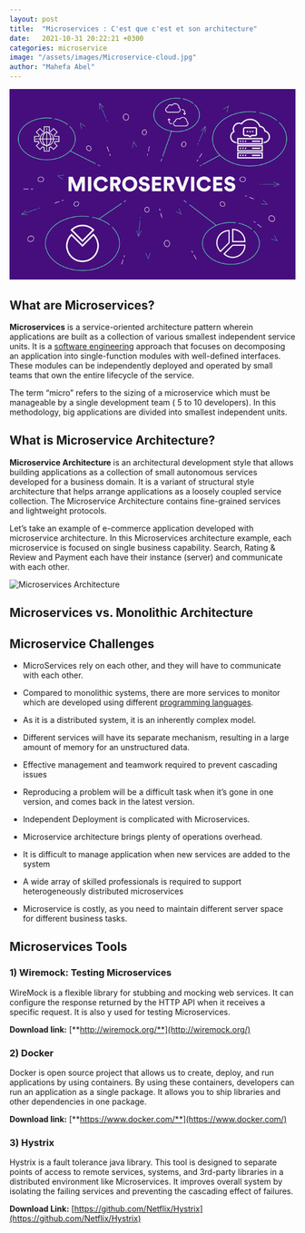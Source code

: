 ```yaml
---
layout: post
title:  "Microservices : C'est que c'est et son architecture"
date:   2021-10-31 20:22:21 +0300
categories: microservice
image: "/assets/images/Microservice-cloud.jpg"
author: "Mahefa Abel"
---
```


![Micro Service](/assets/images/Microservice-cloud.jpg)

## What are Microservices?

**Microservices**  is a service-oriented architecture pattern wherein applications are built as a collection of various smallest independent service units. It is a  [software engineering](https://www.guru99.com/what-is-software-engineering.html)  approach that focuses on decomposing an application into single-function modules with well-defined interfaces. These modules can be independently deployed and operated by small teams that own the entire lifecycle of the service.

The term “micro” refers to the sizing of a microservice which must be manageable by a single development team ( 5 to 10 developers). In this methodology, big applications are divided into smallest independent units.

## What is Microservice Architecture?

**Microservice Architecture**  is an architectural development style that allows building applications as a collection of small autonomous services developed for a business domain. It is a variant of structural style architecture that helps arrange applications as a loosely coupled service collection. The Microservice Architecture contains fine-grained services and lightweight protocols.

Let’s take an example of e-commerce application developed with microservice architecture. In this Microservices architecture example, each microservice is focused on single business capability. Search, Rating & Review and Payment each have their instance (server) and communicate with each other.

![Microservices Architecture](https://cdn.guru99.com/images/tableau/060818_0716_Microservic2.png)

## Microservices vs. Monolithic Architecture

## Microservice Challenges

-   MicroServices rely on each other, and they will have to communicate with each other.
-   Compared to monolithic systems, there are more services to monitor which are developed using different  [programming languages](https://www.guru99.com/best-programming-language.html).
-   As it is a distributed system, it is an inherently complex model.
-   Different services will have its separate mechanism, resulting in a large amount of memory for an unstructured data.
-   Effective management and teamwork required to prevent cascading issues
-   Reproducing a problem will be a difficult task when it’s gone in one version, and comes back in the latest version.
-   Independent Deployment is complicated with Microservices.
-   Microservice architecture brings plenty of operations overhead.

-   It is difficult to manage application when new services are added to the system
-   A wide array of skilled professionals is required to support heterogeneously distributed microservices
-   Microservice is costly, as you need to maintain different server space for different business tasks.
## Microservices Tools

### 1) Wiremock: Testing Microservices

WireMock is a flexible library for stubbing and mocking web services. It can configure the response returned by the HTTP API when it receives a specific request. It is also y used for testing Microservices.

**Download link:**  [**http://wiremock.org/**](http://wiremock.org/)

### 2) Docker

Docker is open source project that allows us to create, deploy, and run applications by using containers. By using these containers, developers can run an application as a single package. It allows you to ship libraries and other dependencies in one package.

**Download link:**  [**https://www.docker.com/**](https://www.docker.com/)

### 3) Hystrix

Hystrix is a fault tolerance java library. This tool is designed to separate points of access to remote services, systems, and 3rd-party libraries in a distributed environment like Microservices. It improves overall system by isolating the failing services and preventing the cascading effect of failures.

**Download Link:**  [https://github.com/Netflix/Hystrix](https://github.com/Netflix/Hystrix)